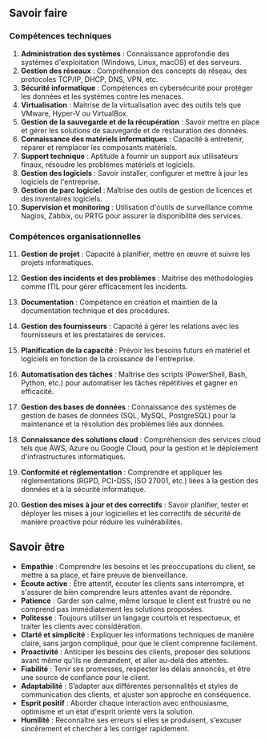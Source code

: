 
## Savoir faire

### Compétences techniques

1. **Administration des systèmes** : Connaissance approfondie des systèmes d'exploitation (Windows, Linux, macOS) et des serveurs.
2. **Gestion des réseaux** : Compréhension des concepts de réseau, des protocoles TCP/IP, DHCP, DNS, VPN, etc.
3. **Sécurité informatique** : Compétences en cybersécurité pour protéger les données et les systèmes contre les menaces.
4. **Virtualisation** : Maitrise de la virtualisation avec des outils tels que VMware, Hyper-V ou VirtualBox.
5. **Gestion de la sauvegarde et de la récupération** : Savoir mettre en place et gérer les solutions de sauvegarde et de restauration des données.
6. **Connaissance des matériels informatiques** : Capacité à entretenir, réparer et remplacer les composants matériels.
7. **Support technique** : Aptitude à fournir un support aux utilisateurs finaux, résoudre les problèmes matériels et logiciels.
8. **Gestion des logiciels** : Savoir installer, configurer et mettre à jour les logiciels de l'entreprise.
9. **Gestion de parc logiciel** : Maîtrise des outils de gestion de licences et des inventaires logiciels.
10. **Supervision et monitoring** : Utilisation d'outils de surveillance comme Nagios, Zabbix, ou PRTG pour assurer la disponibilité des services.

### Compétences organisationnelles

11. **Gestion de projet** : Capacité à planifier, mettre en œuvre et suivre les projets informatiques.
12. **Gestion des incidents et des problèmes** : Maitrise des méthodologies comme ITIL pour gérer efficacement les incidents.
13. **Documentation** : Compétence en création et maintien de la documentation technique et des procédures.
14. **Gestion des fournisseurs** : Capacité à gérer les relations avec les fournisseurs et les prestataires de services.
15. **Planification de la capacité** : Prévoir les besoins futurs en matériel et logiciels en fonction de la croissance de l'entreprise.

16. **Automatisation des tâches** : Maîtrise des scripts (PowerShell, Bash, Python, etc.) pour automatiser les tâches répétitives et gagner en efficacité.
17. **Gestion des bases de données** : Connaissance des systèmes de gestion de bases de données (SQL, MySQL, PostgreSQL) pour la maintenance et la résolution des problèmes liés aux données.
18. **Connaissance des solutions cloud** : Compréhension des services cloud tels que AWS, Azure ou Google Cloud, pour la gestion et le déploiement d'infrastructures informatiques.
19. **Conformité et réglementation** : Comprendre et appliquer les réglementations (RGPD, PCI-DSS, ISO 27001, etc.) liées à la gestion des données et à la sécurité informatique.
20. **Gestion des mises à jour et des correctifs** : Savoir planifier, tester et déployer les mises à jour logicielles et les correctifs de sécurité de manière proactive pour réduire les vulnérabilités.

## Savoir être

- **Empathie** : Comprendre les besoins et les préoccupations du client, se mettre à sa place, et faire preuve de bienveillance.
- **Écoute active** : Être attentif, écouter les clients sans interrompre, et s'assurer de bien comprendre leurs attentes avant de répondre.
- **Patience** : Garder son calme, même lorsque le client est frustré ou ne comprend pas immédiatement les solutions proposées.
- **Politesse** : Toujours utiliser un langage courtois et respectueux, et traiter les clients avec considération.
- **Clarté et simplicité** : Expliquer les informations techniques de manière claire, sans jargon compliqué, pour que le client comprenne facilement.
- **Proactivité** : Anticiper les besoins des clients, proposer des solutions avant même qu'ils ne demandent, et aller au-delà des attentes.
- **Fiabilité** : Tenir ses promesses, respecter les délais annoncés, et être une source de confiance pour le client.
- **Adaptabilité** : S’adapter aux différentes personnalités et styles de communication des clients, et ajuster son approche en conséquence.
- **Esprit positif** : Aborder chaque interaction avec enthousiasme, optimisme et un état d'esprit orienté vers la solution.
- **Humilité** : Reconnaître ses erreurs si elles se produisent, s'excuser sincèrement et chercher à les corriger rapidement.

